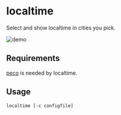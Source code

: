 # localtime
Select and show localtime in cities you pick.

![demo](https://raw.github.com/wiki/kyagi/localtime/images/localtime.gif)

## Requirements

[peco](https://github.com/peco/peco) is needed by localtime.

## Usage
```
localtime [-c configfile]
```
